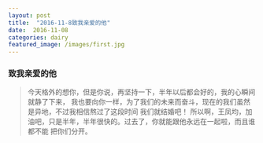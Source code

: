 ```yaml
---
layout: post
title:  "2016-11-8致我亲爱的他"
date:  2016-11-08
categories: dairy
featured_image: /images/first.jpg
---
```


### 致我亲爱的他

>	今天格外的想你，但是你说，再坚持一下，半年以后都会好的，我的心瞬间就静了下来，
>我也要向你一样，为了我们的未来而奋斗，现在的我们虽然是异地，不过我相信熬过了这段时间
>我们就结婚吧！
>	所以啊，王凤均，加油吧，只是半年，半年很快的。过去了，你就能跟他永远在一起啦，而且谁都不能
>把你们分开。
>
>
>